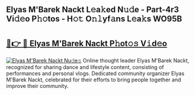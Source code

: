 ## Elyas M'Barek Nackt L𝚎a𝚔ed N𝚞𝚍e - Part-4r3 Vi𝚍𝚎o P𝚑𝚘tos - H𝚘𝚝 O𝚗𝚕yf𝚊ns L𝚎a𝚔s WO95B

# <h2><a href="http://kfdtkm.oniu.top/?m=Elyas+M%27Barek+Nackt">🔗👉 🔴 Elyas M'Barek Nackt P𝚑ot𝚘𝚜 V𝚒d𝚎o</a></h2>

[![Elyas M'Barek Nackt Nu𝚍e𝚜](https://i.imgur.com/0qMVB7G.gif)](http://kfdtkm.oniu.top/?m=Elyas+M%27Barek+Nackt)
Online thought leader Elyas M'Barek Nackt, recognized for sharing dance and lifestyle content, consisting of performances and personal vlogs. Dedicated community organizer Elyas M'Barek Nackt, celebrated for their efforts to bring people together and improve their community.  
